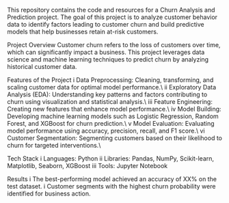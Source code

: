 This repository contains the code and resources for a Churn Analysis and Prediction project. The goal of this project is to analyze customer behavior data to identify factors leading to customer churn and build predictive models that help businesses retain at-risk customers.

Project Overview
Customer churn refers to the loss of customers over time, which can significantly impact a business. This project leverages data science and machine learning techniques to predict churn by analyzing historical customer data.

Features of the Project
i  Data Preprocessing: Cleaning, transforming, and scaling customer data for optimal model performance.\\
ii Exploratory Data Analysis (EDA): Understanding key patterns and factors contributing to churn using visualization and statistical analysis.\\
iii Feature Engineering: Creating new features that enhance model performance.\\
iv Model Building: Developing machine learning models such as Logistic Regression, Random Forest, and XGBoost for churn prediction.\\
v Model Evaluation: Evaluating model performance using accuracy, precision, recall, and F1 score.\\
vi Customer Segmentation: Segmenting customers based on their likelihood to churn for targeted interventions.\\

Tech Stack
i Languages: Python
ii Libraries: Pandas, NumPy, Scikit-learn, Matplotlib, Seaborn, XGBoost
iii Tools: Jupyter Notebook

Results
i The best-performing model achieved an accuracy of XX% on the test dataset.
 i Customer segments with the highest churn probability were identified for business action.
